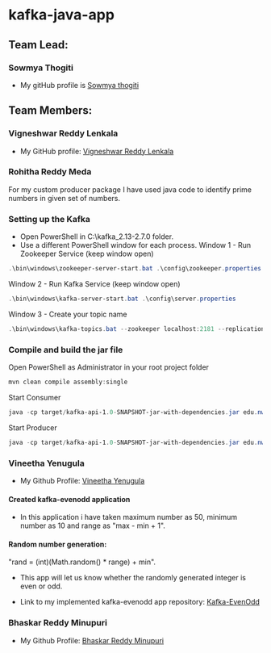 # kafka-java-app
## Team Lead:
### Sowmya Thogiti

* My gitHub profile is [Sowmya thogiti](https://github.com/sowmyathogiti)

## Team Members:
### Vigneshwar Reddy Lenkala
 
* My GitHub profile: [Vigneshwar Reddy Lenkala](https://github.com/vigneshwar6666) 

### Rohitha Reddy Meda
For my custom producer package I have used java code to identify prime numbers in given set of numbers.

### Setting up the Kafka
* Open PowerShell in C:\kafka_2.13-2.7.0 folder.
* Use a different PowerShell window for each process.
Window 1 - Run Zookeeper Service (keep window open)
```PowerShell
.\bin\windows\zookeeper-server-start.bat .\config\zookeeper.properties
```
Window 2 - Run Kafka Service (keep window open)
```PowerShell
.\bin\windows\kafka-server-start.bat .\config\server.properties
```
Window 3 - Create your topic name
```PowerShell
.\bin\windows\kafka-topics.bat --zookeeper localhost:2181 --replication-factor 1 --partitions 1 --create --topic rohitha-kafka
```
### Compile and build the jar file
Open PowerShell as Administrator in your root project folder
```PowerShell
mvn clean compile assembly:single
```
Start Consumer
```PowerShell
java -cp target/kafka-api-1.0-SNAPSHOT-jar-with-dependencies.jar edu.nwmissouri.bigdata15
```
Start Producer
```PowerShell
java -cp target/kafka-api-1.0-SNAPSHOT-jar-with-dependencies.jar edu.nwmissouri.bigdata15
```
### Vineetha Yenugula

* My Github Profile: [Vineetha Yenugula](https://github.com/vineetha1996)

#### Created kafka-evenodd application
* In this application i have taken maximum number as 50, minimum number as 10 and range as "max - min + 1".
 #### Random number generation: 
 "rand = (int)(Math.random() * range) + min".
* This app will let us know whether the randomly generated integer is even or odd.

* Link to my implemented kafka-evenodd app repository: [Kafka-EvenOdd](https://github.com/vineetha1996/kafka-evenodd)


### Bhaskar Reddy Minupuri

* My Github Profile: [Bhaskar Reddy Minupuri](https://github.com/Bhaskar2909)
